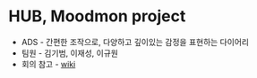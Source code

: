 # HUB, Moodmon project


* ADS - 간편한 조작으로, 다양하고 깊이있는 감정을 표현하는 다이어리
* 팀원 - 김기범, 이재성, 이규원
* 회의 참고 - [wiki](https://github.com/kaskay/MOODMON/wiki)


